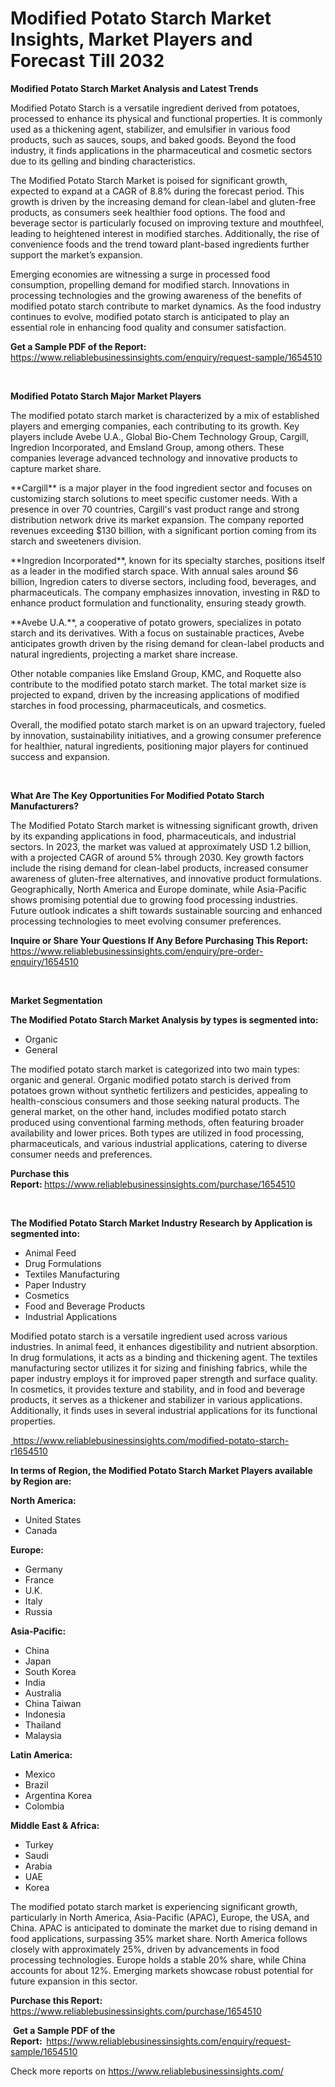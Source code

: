 <p><h1>Modified Potato Starch Market Insights, Market Players and Forecast Till 2032</h1></p><p><strong>Modified Potato Starch Market Analysis and Latest Trends</strong></p>
<p><p>Modified Potato Starch is a versatile ingredient derived from potatoes, processed to enhance its physical and functional properties. It is commonly used as a thickening agent, stabilizer, and emulsifier in various food products, such as sauces, soups, and baked goods. Beyond the food industry, it finds applications in the pharmaceutical and cosmetic sectors due to its gelling and binding characteristics.</p><p>The Modified Potato Starch Market is poised for significant growth, expected to expand at a CAGR of 8.8% during the forecast period. This growth is driven by the increasing demand for clean-label and gluten-free products, as consumers seek healthier food options. The food and beverage sector is particularly focused on improving texture and mouthfeel, leading to heightened interest in modified starches. Additionally, the rise of convenience foods and the trend toward plant-based ingredients further support the market’s expansion.</p><p>Emerging economies are witnessing a surge in processed food consumption, propelling demand for modified starch. Innovations in processing technologies and the growing awareness of the benefits of modified potato starch contribute to market dynamics. As the food industry continues to evolve, modified potato starch is anticipated to play an essential role in enhancing food quality and consumer satisfaction.</p></p>
<p><strong>Get a Sample PDF of the Report:&nbsp;</strong> <a href="https://www.reliablebusinessinsights.com/enquiry/request-sample/1654510?utm_campaign=3100&utm_medium=2&utm_source=Github&utm_content=ia&utm_term=31032025&utm_id=modified-potato-starch">https://www.reliablebusinessinsights.com/enquiry/request-sample/1654510</a></p>
<p>&nbsp;</p>
<p><strong>Modified Potato Starch Major Market Players</strong></p>
<p><p>The modified potato starch market is characterized by a mix of established players and emerging companies, each contributing to its growth. Key players include Avebe U.A., Global Bio-Chem Technology Group, Cargill, Ingredion Incorporated, and Emsland Group, among others. These companies leverage advanced technology and innovative products to capture market share.</p><p>**Cargill** is a major player in the food ingredient sector and focuses on customizing starch solutions to meet specific customer needs. With a presence in over 70 countries, Cargill's vast product range and strong distribution network drive its market expansion. The company reported revenues exceeding $130 billion, with a significant portion coming from its starch and sweeteners division.</p><p>**Ingredion Incorporated**, known for its specialty starches, positions itself as a leader in the modified starch space. With annual sales around $6 billion, Ingredion caters to diverse sectors, including food, beverages, and pharmaceuticals. The company emphasizes innovation, investing in R&D to enhance product formulation and functionality, ensuring steady growth.</p><p>**Avebe U.A.**, a cooperative of potato growers, specializes in potato starch and its derivatives. With a focus on sustainable practices, Avebe anticipates growth driven by the rising demand for clean-label products and natural ingredients, projecting a market share increase.</p><p>Other notable companies like Emsland Group, KMC, and Roquette also contribute to the modified potato starch market. The total market size is projected to expand, driven by the increasing applications of modified starches in food processing, pharmaceuticals, and cosmetics.</p><p>Overall, the modified potato starch market is on an upward trajectory, fueled by innovation, sustainability initiatives, and a growing consumer preference for healthier, natural ingredients, positioning major players for continued success and expansion.</p></p>
<p>&nbsp;</p>
<p><strong>What Are The Key Opportunities For Modified Potato Starch Manufacturers?</strong></p>
<p><p>The Modified Potato Starch market is witnessing significant growth, driven by its expanding applications in food, pharmaceuticals, and industrial sectors. In 2023, the market was valued at approximately USD 1.2 billion, with a projected CAGR of around 5% through 2030. Key growth factors include the rising demand for clean-label products, increased consumer awareness of gluten-free alternatives, and innovative product formulations. Geographically, North America and Europe dominate, while Asia-Pacific shows promising potential due to growing food processing industries. Future outlook indicates a shift towards sustainable sourcing and enhanced processing technologies to meet evolving consumer preferences.</p></p>
<p><strong>Inquire or Share Your Questions If Any Before Purchasing This Report:</strong> <a href="https://www.reliablebusinessinsights.com/enquiry/pre-order-enquiry/1654510?utm_campaign=3100&utm_medium=2&utm_source=Github&utm_content=ia&utm_term=31032025&utm_id=modified-potato-starch">https://www.reliablebusinessinsights.com/enquiry/pre-order-enquiry/1654510</a></p>
<p>&nbsp;</p>
<p><strong>Market Segmentation</strong></p>
<p><strong>The Modified Potato Starch Market Analysis by types is segmented into:</strong></p>
<p><ul><li>Organic</li><li>General</li></ul></p>
<p><p>The modified potato starch market is categorized into two main types: organic and general. Organic modified potato starch is derived from potatoes grown without synthetic fertilizers and pesticides, appealing to health-conscious consumers and those seeking natural products. The general market, on the other hand, includes modified potato starch produced using conventional farming methods, often featuring broader availability and lower prices. Both types are utilized in food processing, pharmaceuticals, and various industrial applications, catering to diverse consumer needs and preferences.</p></p>
<p><strong>Purchase this Report:&nbsp;</strong><a href="https://www.reliablebusinessinsights.com/purchase/1654510?utm_campaign=3100&utm_medium=2&utm_source=Github&utm_content=ia&utm_term=31032025&utm_id=modified-potato-starch">https://www.reliablebusinessinsights.com/purchase/1654510</a></p>
<p>&nbsp;</p>
<p><strong>The Modified Potato Starch Market Industry Research by Application is segmented into:</strong></p>
<p><ul><li>Animal Feed</li><li>Drug Formulations</li><li>Textiles Manufacturing</li><li>Paper Industry</li><li>Cosmetics</li><li>Food and Beverage Products</li><li>Industrial Applications</li></ul></p>
<p><p>Modified potato starch is a versatile ingredient used across various industries. In animal feed, it enhances digestibility and nutrient absorption. In drug formulations, it acts as a binding and thickening agent. The textiles manufacturing sector utilizes it for sizing and finishing fabrics, while the paper industry employs it for improved paper strength and surface quality. In cosmetics, it provides texture and stability, and in food and beverage products, it serves as a thickener and stabilizer in various applications. Additionally, it finds uses in several industrial applications for its functional properties.</p></p>
<p><a href="https://www.reliablebusinessinsights.com/modified-potato-starch-r1654510?utm_campaign=3100&utm_medium=2&utm_source=Github&utm_content=ia&utm_term=31032025&utm_id=modified-potato-starch">&nbsp;https://www.reliablebusinessinsights.com/modified-potato-starch-r1654510</a></p>
<p><strong>In terms of Region, the Modified Potato Starch Market Players available by Region are:</strong></p>
<p>
    <p> <strong> North America: </strong>
        <ul>
            <li>United States</li>
            <li>Canada</li>
        </ul>
        </p> 
    <p> <strong> Europe: </strong>
        <ul>
            <li>Germany</li>
            <li>France</li>
            <li>U.K.</li>
            <li>Italy</li>
            <li>Russia</li>
        </ul>
        </p> 
    <p> <strong> Asia-Pacific: </strong>
        <ul>
            <li>China</li>
            <li>Japan</li>
            <li>South Korea</li>
            <li>India</li>
            <li>Australia</li>
            <li>China Taiwan</li>
            <li>Indonesia</li>
            <li>Thailand</li>
            <li>Malaysia</li>
        </ul>
        </p> 
    <p> <strong> Latin America: </strong>
        <ul>
            <li>Mexico</li>
            <li>Brazil</li>
            <li>Argentina Korea</li>
            <li>Colombia</li>
        </ul>
        </p> 
    <p> <strong> Middle East & Africa: </strong>
        <ul>
            <li>Turkey</li>
            <li>Saudi</li>
            <li>Arabia</li>
            <li>UAE</li>
            <li>Korea</li>
        </ul>
    </p>
    </p>
<p><p>The modified potato starch market is experiencing significant growth, particularly in North America, Asia-Pacific (APAC), Europe, the USA, and China. APAC is anticipated to dominate the market due to rising demand in food applications, surpassing 35% market share. North America follows closely with approximately 25%, driven by advancements in food processing technologies. Europe holds a stable 20% share, while China accounts for about 12%. Emerging markets showcase robust potential for future expansion in this sector.</p></p>
<p><strong>Purchase this Report: </strong><a href="https://www.reliablebusinessinsights.com/purchase/1654510?utm_campaign=3100&utm_medium=2&utm_source=Github&utm_content=ia&utm_term=31032025&utm_id=modified-potato-starch">https://www.reliablebusinessinsights.com/purchase/1654510</a></p>
<p>&nbsp;<strong>Get a Sample PDF of the Report:&nbsp;&nbsp;</strong><a href="https://www.reliablebusinessinsights.com/enquiry/request-sample/1654510?utm_campaign=3100&utm_medium=2&utm_source=Github&utm_content=ia&utm_term=31032025&utm_id=modified-potato-starch">https://www.reliablebusinessinsights.com/enquiry/request-sample/1654510</a></p>
<p><strong></strong></p>
<p>Check more reports on <a href="https://www.reliablebusinessinsights.com/?utm_campaign=3100&utm_medium=2&utm_source=Github&utm_content=ia&utm_term=31032025&utm_id=modified-potato-starch">https://www.reliablebusinessinsights.com/</a></p>